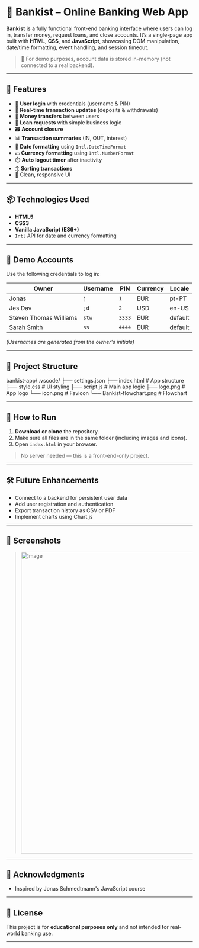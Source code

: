 # 🏦 Bankist – Online Banking Web App

**Bankist** is a fully functional front-end banking interface where users can log in, transfer money, request loans, and close accounts. It’s a single-page app built with **HTML**, **CSS**, and **JavaScript**, showcasing DOM manipulation, date/time formatting, event handling, and session timeout.

> 🔐 For demo purposes, account data is stored in-memory (not connected to a real backend).

---

## 🌟 Features

- 🔐 **User login** with credentials (username & PIN)
- 💸 **Real-time transaction updates** (deposits & withdrawals)
- 🔁 **Money transfers** between users
- 🧾 **Loan requests** with simple business logic
- 🗃️ **Account closure**
- 📊 **Transaction summaries** (IN, OUT, interest)
- 📅 **Date formatting** using `Intl.DateTimeFormat`
- 💶 **Currency formatting** using `Intl.NumberFormat`
- ⏱️ **Auto logout timer** after inactivity
- ↕️ **Sorting transactions**
- 🎨 Clean, responsive UI

---

## 📦 Technologies Used

- **HTML5**
- **CSS3**
- **Vanilla JavaScript (ES6+)**
- `Intl` API for date and currency formatting

---

## 👥 Demo Accounts

Use the following credentials to log in:

| Owner                  | Username | PIN  | Currency | Locale    |
|------------------------|----------|------|----------|-----------|
| Jonas                  | `j`      | `1`  | EUR      | pt-PT     |
| Jes Dav                | `jd`     | `2`  | USD      | en-US     |
| Steven Thomas Williams | `stw`    | `3333` | EUR    | default   |
| Sarah Smith            | `ss`     | `4444` | EUR    | default   |

*(Usernames are generated from the owner's initials)*

---

## 📁 Project Structure

bankist-app/
.vscode/ 
├── settings.json
├── index.html # App structure
├── style.css # UI styling
├── script.js # Main app logic
├── logo.png # App logo
└── icon.png # Favicon
└── Bankist-flowchart.png # Flowchart

---

## 🚀 How to Run

1. **Download or clone** the repository.
2. Make sure all files are in the same folder (including images and icons).
3. Open `index.html` in your browser.

> No server needed — this is a front-end-only project.

---

## 🛠️ Future Enhancements 

- Connect to a backend for persistent user data
- Add user registration and authentication
- Export transaction history as CSV or PDF
- Implement charts using Chart.js

---

## 📸 Screenshots

> <img width="1841" height="815" alt="image" src="https://github.com/user-attachments/assets/5381ce39-b1ed-485c-abe3-f85c124b4c62" />

---

## 🙏 Acknowledgments

- Inspired by Jonas Schmedtmann's JavaScript course

---

## 📜 License

This project is for **educational purposes only** and not intended for real-world banking use.

---

